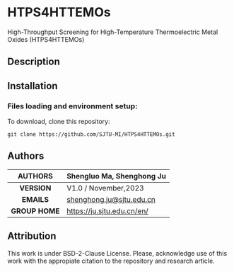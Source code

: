 # HTPS4HTTEMOs
High-Throughput Screening for High-Temperature Thermoelectric Metal Oxides (HTPS4HTTEMOs)
## Description

## Installation
### Files loading and environment setup:

To download, clone this repository:<br>
````
git clone https://github.com/SJTU-MI/HTPS4HTTEMOs.git
````


## Authors

| **AUTHORS** |Shengluo Ma, Shenghong Ju            |
|:-------------:|--------------------------------------------------|
| **VERSION** | V1.0 / November,2023                               |
| **EMAILS**  | shenghong.ju@sjtu.edu.cn                         |
| **GROUP HOME**  | https://ju.sjtu.edu.cn/en/                         |

## Attribution
This work is under BSD-2-Clause License. Please, acknowledge use of this work with the appropiate citation to the repository and research article.
